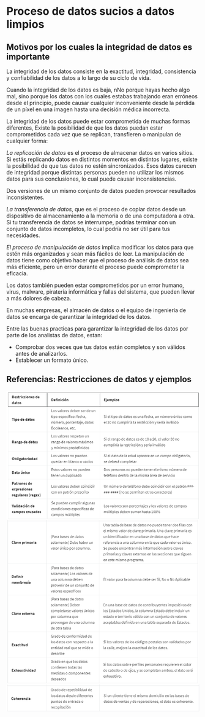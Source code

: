 # Proceso de datos sucios a datos limpios

## Motivos por los cuales la integridad de datos es importante

La integridad de los datos consiste en la exactitud, integridad, consistencia y confiabilidad de los datos a lo largo de
su ciclo de vida.

Cuando la integridad de los datos es baja, nNo porque hayas hecho algo mal, sino porque los datos con los cuales estabas
trabajando eran erróneos desde el principio, puede causar cualquier inconveniente desde la pérdida de un píxel en una imagen
hasta una decisión médica incorrecta.

La integridad de los datos puede estar comprometida de muchas formas diferentes, Existe la posibilidad de que los datos
puedan estar comprometidos cada vez que se replican, transfieren o manipulan de cualquier forma:

*La replicación de datos* es el proceso de almacenar datos en varios sitios. Si estás replicando datos en distintos momentos
en distintos lugares, existe la posibilidad de que tus datos no estén sincronizados. Esos datos carecen de integridad porque
distintas personas pueden no utilizar los mismos datos para sus conclusiones, lo cual puede causar inconsistencias.

Dos versiones de un mismo conjunto de datos pueden provocar resultados inconsistentes.

*La transferencia de datos*, que es el proceso de copiar datos desde un dispositivo de almacenamiento a la memoria o de
una computadora a otra. Si tu transferencia de datos se interrumpe, podrías terminar con un conjunto de datos incompletos,
lo cual podría no ser útil para tus necesidades.

*El proceso de manipulación de datos* implica modificar los datos para que estén más organizados y sean más fáciles de leer. La
manipulación de datos tiene como objetivo hacer que el proceso de análisis de datos sea más eficiente, pero un error
durante el proceso puede comprometer la eficacia.

Los datos también pueden estar comprometidos por un error humano, virus, malware, piratería informática y fallas del sistema,
que pueden llevar a más dolores de cabeza.

En muchas empresas, el almacén de datos o el equipo de ingeniería de datos se encarga de garantizar la integridad de los
datos.

Entre las buenas practicas para garantizar la integridad de los datos por parte de los analistas de datos, estan:

- Comprobar dos veces que tus datos están completos y son válidos antes de analizarlos.
- Establecer un  formato único.

## Referencias: Restricciones de datos y ejemplos

![Alt text](image.png)
![Alt text](image-1.png)
![Alt text](image-2.png)
